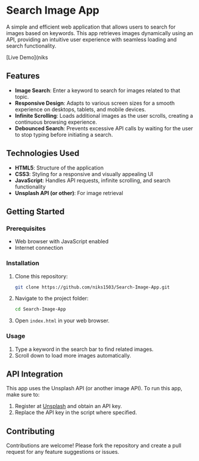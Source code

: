 # Search Image App

A simple and efficient web application that allows users to search for images based on keywords. This app retrieves images dynamically using an API, providing an intuitive user experience with seamless loading and search functionality.

[Live Demo](niks

## Features

- **Image Search**: Enter a keyword to search for images related to that topic.
- **Responsive Design**: Adapts to various screen sizes for a smooth experience on desktops, tablets, and mobile devices.
- **Infinite Scrolling**: Loads additional images as the user scrolls, creating a continuous browsing experience.
- **Debounced Search**: Prevents excessive API calls by waiting for the user to stop typing before initiating a search.

## Technologies Used

- **HTML5**: Structure of the application
- **CSS3**: Styling for a responsive and visually appealing UI
- **JavaScript**: Handles API requests, infinite scrolling, and search functionality
- **Unsplash API (or other)**: For image retrieval

## Getting Started

### Prerequisites

- Web browser with JavaScript enabled
- Internet connection

### Installation

1. Clone this repository:
   ```bash
   git clone https://github.com/niks1503/Search-Image-App.git
   ```
2. Navigate to the project folder:
   ```bash
   cd Search-Image-App
   ```
3. Open `index.html` in your web browser.

### Usage

1. Type a keyword in the search bar to find related images.
2. Scroll down to load more images automatically.

## API Integration

This app uses the Unsplash API (or another image API). To run this app, make sure to:
1. Register at [Unsplash](https://unsplash.com/developers) and obtain an API key.
2. Replace the API key in the script where specified.

## Contributing

Contributions are welcome! Please fork the repository and create a pull request for any feature suggestions or issues.

